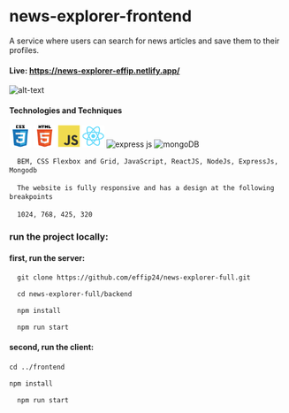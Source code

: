 # news-explorer-frontend

A service where users can search for news articles and save them to their profiles.

#### Live: https://news-explorer-effip.netlify.app/

![alt-text](https://media.giphy.com/media/SMw1pgahzRu3zBS4JB/giphy.gif)

#### Technologies and Techniques

<p align="left"> 
 <img src="https://raw.githubusercontent.com/devicons/devicon/master/icons/css3/css3-original-wordmark.svg" alt="css3" width="40" height="40"/>

<img src="https://raw.githubusercontent.com/devicons/devicon/master/icons/html5/html5-original-wordmark.svg" alt="html5" width="40" height="40"/>

<img src="https://raw.githubusercontent.com/devicons/devicon/master/icons/javascript/javascript-original.svg" alt="javascript" width="40" height="40"/>

<img src="https://raw.githubusercontent.com/devicons/devicon/master/icons/react/react-original.svg" alt="react" width="40" height="40"/>
 
<img src="https://upload.wikimedia.org/wikipedia/commons/6/64/Expressjs.png" alt="express js" width="40" height="40"/>

<img src="https://cdn.icon-icons.com/icons2/2415/PNG/512/mongodb_plain_wordmark_logo_icon_146423.png" alt="mongoDB" width="40" height="40"/>

</p>

```
  BEM, CSS Flexbox and Grid, JavaScript, ReactJS, NodeJs, ExpressJs, Mongodb

  The website is fully responsive and has a design at the following breakpoints

  1024, 768, 425, 320
```

### run the project locally:


#### first, run the server:

```
  git clone https://github.com/effip24/news-explorer-full.git
```

```
  cd news-explorer-full/backend
```

```
  npm install
```

```
  npm run start
```
#### second, run the client:

 
```
cd ../frontend
```
  
```
npm install
```

```
  npm run start
```
